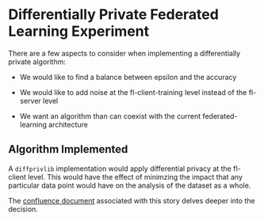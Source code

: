 # Differentially Private Federated Learning Experiment

There are a few aspects to consider when implementing a differentially private algorithm: 
-  We would like to find a balance between epsilon and the accuracy

- We would like to add noise at the fl-client-training level instead of the fl-server level 

- We want an algorithm than can coexist with the current federated-learning architecture

## Algorithm Implemented
A `diffprivlib` implementation would apply differential privacy at the fl-client level. This would have the effect of minimzing the impact that any particular data point would have on the analysis of the dataset as a whole. 

The [confluence document](https://candig.atlassian.net/wiki/spaces/CA/pages/634224664/Synthea+Breast+Cancer+-+Choice+of+Differential+Privacy+Algorithm) associated with this story delves deeper into the decision.